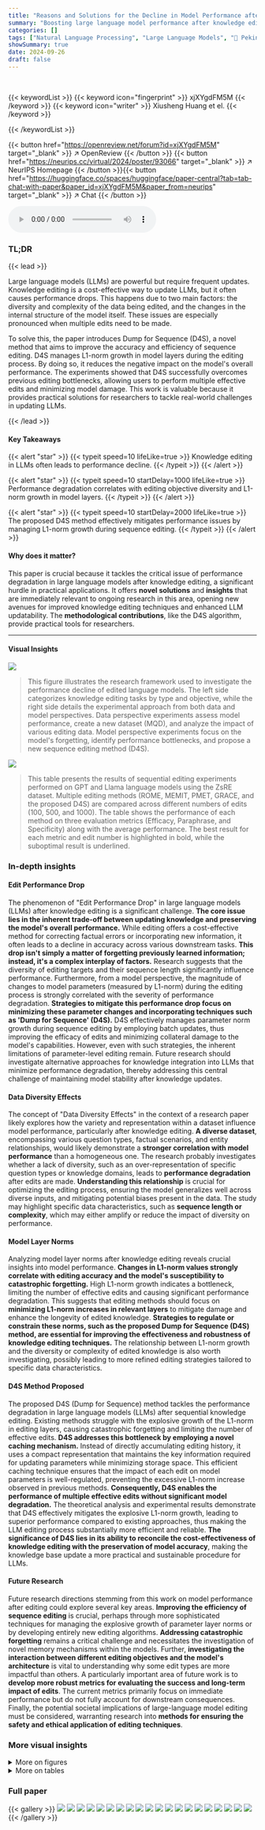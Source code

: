 ```yaml
---
title: "Reasons and Solutions for the Decline in Model Performance after Editing"
summary: "Boosting large language model performance after knowledge editing: A new method (D4S) minimizes model damage by regulating the explosive growth of parameter layers, enabling multiple effective edits."
categories: []
tags: ["Natural Language Processing", "Large Language Models", "🏢 Peking University",]
showSummary: true
date: 2024-09-26
draft: false
---
```


<br>

{{< keywordList >}}
{{< keyword icon="fingerprint" >}} xjXYgdFM5M {{< /keyword >}}
{{< keyword icon="writer" >}} Xiusheng Huang et el. {{< /keyword >}}
 
{{< /keywordList >}}

{{< button href="https://openreview.net/forum?id=xjXYgdFM5M" target="_blank" >}}
↗ OpenReview
{{< /button >}}
{{< button href="https://neurips.cc/virtual/2024/poster/93066" target="_blank" >}}
↗ NeurIPS Homepage
{{< /button >}}{{< button href="https://huggingface.co/spaces/huggingface/paper-central?tab=tab-chat-with-paper&paper_id=xjXYgdFM5M&paper_from=neurips" target="_blank" >}}
↗ Chat
{{< /button >}}



<audio controls>
    <source src="https://ai-paper-reviewer.com/xjXYgdFM5M/podcast.wav" type="audio/wav">
    Your browser does not support the audio element.
</audio>


### TL;DR


{{< lead >}}

Large language models (LLMs) are powerful but require frequent updates. Knowledge editing is a cost-effective way to update LLMs, but it often causes performance drops.  This happens due to two main factors: the diversity and complexity of the data being edited, and the changes in the internal structure of the model itself.  These issues are especially pronounced when multiple edits need to be made.

To solve this, the paper introduces Dump for Sequence (D4S), a novel method that aims to improve the accuracy and efficiency of sequence editing. D4S manages L1-norm growth in model layers during the editing process.  By doing so, it reduces the negative impact on the model's overall performance. The experiments showed that D4S successfully overcomes previous editing bottlenecks, allowing users to perform multiple effective edits and minimizing model damage. This work is valuable because it provides practical solutions for researchers to tackle real-world challenges in updating LLMs.

{{< /lead >}}


#### Key Takeaways

{{< alert "star" >}}
{{< typeit speed=10 lifeLike=true >}} Knowledge editing in LLMs often leads to performance decline. {{< /typeit >}}
{{< /alert >}}

{{< alert "star" >}}
{{< typeit speed=10 startDelay=1000 lifeLike=true >}} Performance degradation correlates with editing objective diversity and L1-norm growth in model layers. {{< /typeit >}}
{{< /alert >}}

{{< alert "star" >}}
{{< typeit speed=10 startDelay=2000 lifeLike=true >}} The proposed D4S method effectively mitigates performance issues by managing L1-norm growth during sequence editing. {{< /typeit >}}
{{< /alert >}}

#### Why does it matter?
This paper is crucial because it tackles the critical issue of performance degradation in large language models after knowledge editing, a significant hurdle in practical applications.  It offers **novel solutions** and **insights** that are immediately relevant to ongoing research in this area, opening new avenues for improved knowledge editing techniques and enhanced LLM updatability.  The **methodological contributions**, like the D4S algorithm, provide practical tools for researchers.

------
#### Visual Insights



![](https://ai-paper-reviewer.com/xjXYgdFM5M/figures_1_1.jpg)

> This figure illustrates the research framework used to investigate the performance decline of edited language models.  The left side categorizes knowledge editing tasks by type and objective, while the right side details the experimental approach from both data and model perspectives.  Data perspective experiments assess model performance, create a new dataset (MQD), and analyze the impact of various editing data. Model perspective experiments focus on the model's forgetting, identify performance bottlenecks, and propose a new sequence editing method (D4S).





![](https://ai-paper-reviewer.com/xjXYgdFM5M/tables_4_1.jpg)

> This table presents the results of sequential editing experiments performed on GPT and Llama language models using the ZsRE dataset.  Multiple editing methods (ROME, MEMIT, PMET, GRACE, and the proposed D4S) are compared across different numbers of edits (100, 500, and 1000). The table shows the performance of each method on three evaluation metrics (Efficacy, Paraphrase, and Specificity) along with the average performance.  The best result for each metric and edit number is highlighted in bold, while the suboptimal result is underlined.





### In-depth insights


#### Edit Performance Drop
The phenomenon of "Edit Performance Drop" in large language models (LLMs) after knowledge editing is a significant challenge.  **The core issue lies in the inherent trade-off between updating knowledge and preserving the model's overall performance.** While editing offers a cost-effective method for correcting factual errors or incorporating new information, it often leads to a decline in accuracy across various downstream tasks.  **This drop isn't simply a matter of forgetting previously learned information; instead, it's a complex interplay of factors.**  Research suggests that the diversity of editing targets and their sequence length significantly influence performance. Furthermore, from a model perspective, the magnitude of changes to model parameters (measured by L1-norm) during the editing process is strongly correlated with the severity of performance degradation.  **Strategies to mitigate this performance drop focus on minimizing these parameter changes and incorporating techniques such as 'Dump for Sequence' (D4S).**  D4S effectively manages parameter norm growth during sequence editing by employing batch updates, thus improving the efficacy of edits and minimizing collateral damage to the model's capabilities.  However, even with such strategies, the inherent limitations of parameter-level editing remain. Future research should investigate alternative approaches for knowledge integration into LLMs that minimize performance degradation, thereby addressing this central challenge of maintaining model stability after knowledge updates.

#### Data Diversity Effects
The concept of "Data Diversity Effects" in the context of a research paper likely explores how the variety and representation within a dataset influence model performance, particularly after knowledge editing.  **A diverse dataset**, encompassing various question types, factual scenarios, and entity relationships, would likely demonstrate a **stronger correlation with model performance** than a homogeneous one.  The research probably investigates whether a lack of diversity, such as an over-representation of specific question types or knowledge domains, leads to **performance degradation** after edits are made.  **Understanding this relationship** is crucial for optimizing the editing process, ensuring the model generalizes well across diverse inputs, and mitigating potential biases present in the data. The study may highlight specific data characteristics, such as **sequence length or complexity**, which may either amplify or reduce the impact of diversity on performance.

#### Model Layer Norms
Analyzing model layer norms after knowledge editing reveals crucial insights into model performance.  **Changes in L1-norm values strongly correlate with editing accuracy and the model's susceptibility to catastrophic forgetting.**  High L1-norm growth indicates a bottleneck, limiting the number of effective edits and causing significant performance degradation.  This suggests that editing methods should focus on **minimizing L1-norm increases in relevant layers** to mitigate damage and enhance the longevity of edited knowledge.  **Strategies to regulate or constrain these norms, such as the proposed Dump for Sequence (D4S) method, are essential for improving the effectiveness and robustness of knowledge editing techniques.** The relationship between L1-norm growth and the diversity or complexity of edited knowledge is also worth investigating, possibly leading to more refined editing strategies tailored to specific data characteristics.

#### D4S Method Proposed
The proposed D4S (Dump for Sequence) method tackles the performance degradation in large language models (LLMs) after sequential knowledge editing.  Existing methods struggle with the explosive growth of the L1-norm in editing layers, causing catastrophic forgetting and limiting the number of effective edits. **D4S addresses this bottleneck by employing a novel caching mechanism.** Instead of directly accumulating editing history, it uses a compact representation that maintains the key information required for updating parameters while minimizing storage space. This efficient caching technique ensures that the impact of each edit on model parameters is well-regulated, preventing the excessive L1-norm increase observed in previous methods.  **Consequently, D4S enables the performance of multiple effective edits without significant model degradation.** The theoretical analysis and experimental results demonstrate that D4S effectively mitigates the explosive L1-norm growth, leading to superior performance compared to existing approaches, thus making the LLM editing process substantially more efficient and reliable.  **The significance of D4S lies in its ability to reconcile the cost-effectiveness of knowledge editing with the preservation of model accuracy**, making the knowledge base update a more practical and sustainable procedure for LLMs.

#### Future Research
Future research directions stemming from this work on model performance after editing could explore several key areas.  **Improving the efficiency of sequence editing** is crucial, perhaps through more sophisticated techniques for managing the explosive growth of parameter layer norms or by developing entirely new editing algorithms.  **Addressing catastrophic forgetting** remains a critical challenge and necessitates the investigation of novel memory mechanisms within the models.  Further, **investigating the interaction between different editing objectives and the model's architecture** is vital to understanding why some edit types are more impactful than others.  A particularly important area of future work is to **develop more robust metrics for evaluating the success and long-term impact of edits**. The current metrics primarily focus on immediate performance but do not fully account for downstream consequences.  Finally, the potential societal implications of large-language model editing must be considered, warranting research into **methods for ensuring the safety and ethical application of editing techniques**.


### More visual insights

<details>
<summary>More on figures
</summary>


![](https://ai-paper-reviewer.com/xjXYgdFM5M/figures_3_1.jpg)

> This figure shows the performance of different knowledge editing methods (KN, ROME, MEMIT) across various datasets (zsRE, ELKEN, 20Q, CKD) on multiple downstream tasks (arc_challenge, hellaswag, mmlu, winogrande, truthfulqa, gsm8k). The x-axis represents the number of edited samples, and the y-axis represents the performance of the edited model.  The graph illustrates how the performance changes as more edits are applied, revealing different trends for each editing method and dataset combination.  Some methods show a gradual decline in performance with increased edits, others show relatively stable performance across the edit range, and some exhibit sharp drops in performance after a certain number of edits.


![](https://ai-paper-reviewer.com/xjXYgdFM5M/figures_5_1.jpg)

> This figure shows the performance of the model after editing data for three different question types: True/False (T/F), Multiple-choice (MQ), and Directly generated (DG). Each subplot represents a question type and shows the performance on several downstream tasks (arc_challenge, hellaswag, mmlu, truthfulqa_mc, winogrande, gsm8k) as the number of edits increases. The figure illustrates that the performance degradation after editing is correlated with the perplexity (PPL) of the editing objectives, with directly generated questions showing the most significant performance drop.  The different colored lines represent different downstream tasks.


![](https://ai-paper-reviewer.com/xjXYgdFM5M/figures_5_2.jpg)

> This figure illustrates the difference between the original and current evaluation methods used in the paper. The original method evaluates each sample individually after editing. In contrast, the current method evaluates the model's performance after a sequence of edits, considering the impact on previously edited samples.  This highlights a shift in methodology to better reflect real-world application scenarios where multiple edits are made.


![](https://ai-paper-reviewer.com/xjXYgdFM5M/figures_6_1.jpg)

> This figure shows the performance degradation of two sequence editing methods, ROME and MEMIT.  The first subplot (a) displays the probability of successful edits over the number of edits performed.  It shows a clear decline in the probability of success for both methods as the number of edits increases, highlighting the 'bottleneck' phenomenon. The second and third subplots (b and c) illustrate the L1-norm of various layers within the model during the editing process.  These demonstrate a strong correlation between the increase in L1-norm values and the decrease in edit success rates, providing further evidence of the model's performance degradation.


![](https://ai-paper-reviewer.com/xjXYgdFM5M/figures_9_1.jpg)

> This figure shows the L1-norm of the model's weights and the model's performance on downstream tasks after different numbers of edits using various methods (ROME, MEMIT, PMET, and D4S). The left two subfigures (a, b) display the L1-norm of the model's weights for Llama and GPT respectively, illustrating the explosive growth of the norms for some methods like ROME and MEMIT with increasing edits. The right subfigure (c) presents the performance on downstream tasks, demonstrating that while some methods maintain good performance, others show decline after a certain number of edits, and D4S is effective at minimizing the performance drop. The results indicate a strong correlation between the growth of L1-norm and the decline in model performance.


![](https://ai-paper-reviewer.com/xjXYgdFM5M/figures_12_1.jpg)

> This figure illustrates the framework used in the paper to understand why model performance declines after editing. The left side categorizes knowledge editing tasks, while the right side details the experimental approach from data and model perspectives. The data perspective includes evaluating model performance, constructing a new dataset (MQD), and analyzing the effects of different editing data.  The model perspective covers evaluating forgetting, identifying performance bottlenecks, exploring correlations between editing and model layers, and proposing a new sequence editing method (D4S).


![](https://ai-paper-reviewer.com/xjXYgdFM5M/figures_13_1.jpg)

> This figure visualizes the changes in three evaluation metrics (Efficacy, Paraphrase, and Specificity) across different editing methods (ROME, MEMIT, PMET, FT, GRACE, and D4S) as the number of edits increases.  It showcases the performance of each method over time, revealing how well they maintain the accuracy and consistency of edits. The x-axis represents the number of edits performed, while the y-axis displays the corresponding metric value (ranging from 0 to 100).  The plots show the performance of the model with the different approaches and how they are affected by the amount of editing done. This allows for a direct comparison of various editing strategies and their effectiveness.


</details>




<details>
<summary>More on tables
</summary>


![](https://ai-paper-reviewer.com/xjXYgdFM5M/tables_9_1.jpg)
> This table presents the performance comparison of different sequence editing methods on two large language models (LLMs): GPT and Llama. The evaluation is done on the factual triplet dataset zsRE, and the metrics used are efficacy (Eff.), paraphrase accuracy (Par.), specificity (Spe.), and their average (Avg.). Three different numbers of edits are tested: 100, 500, and 1000.  The results show the performance of each method under different editing intensities.  The best performance for each metric and average under each edit number are highlighted in bold. 

![](https://ai-paper-reviewer.com/xjXYgdFM5M/tables_13_1.jpg)
> This table presents the results of sequential edits on GPT and Llama language models using different knowledge editing methods (FT, ROME, MEMIT, GRACE, and D4S) and two different datasets (Counterfact and MQuake).  It shows the efficacy, paraphrase accuracy, specificity, and average performance of each method on each dataset.  The best-performing methods for each metric are highlighted in bold, while suboptimal results are underlined. The GRACE method is excluded from the MQuake dataset results due to incompatibility.

![](https://ai-paper-reviewer.com/xjXYgdFM5M/tables_13_2.jpg)
> This table presents the downstream task performance of the Llama model after 10,000 sequence edits.  It shows the performance metrics (presumably accuracy) on six different downstream tasks (arc_challenge, hellaswag, mmlu, truthfulqa_mc, winogrande) before any edits (Edit Num = 0) and after 10,000 edits. The values in parentheses represent the change in performance after the edits, showing whether the model improved or degraded.  The table helps assess the impact of the extensive sequence editing on the model's generalization abilities across various tasks.

</details>




### Full paper

{{< gallery >}}
<img src="https://ai-paper-reviewer.com/xjXYgdFM5M/1.png" class="grid-w50 md:grid-w33 xl:grid-w25" />
<img src="https://ai-paper-reviewer.com/xjXYgdFM5M/2.png" class="grid-w50 md:grid-w33 xl:grid-w25" />
<img src="https://ai-paper-reviewer.com/xjXYgdFM5M/3.png" class="grid-w50 md:grid-w33 xl:grid-w25" />
<img src="https://ai-paper-reviewer.com/xjXYgdFM5M/4.png" class="grid-w50 md:grid-w33 xl:grid-w25" />
<img src="https://ai-paper-reviewer.com/xjXYgdFM5M/5.png" class="grid-w50 md:grid-w33 xl:grid-w25" />
<img src="https://ai-paper-reviewer.com/xjXYgdFM5M/6.png" class="grid-w50 md:grid-w33 xl:grid-w25" />
<img src="https://ai-paper-reviewer.com/xjXYgdFM5M/7.png" class="grid-w50 md:grid-w33 xl:grid-w25" />
<img src="https://ai-paper-reviewer.com/xjXYgdFM5M/8.png" class="grid-w50 md:grid-w33 xl:grid-w25" />
<img src="https://ai-paper-reviewer.com/xjXYgdFM5M/9.png" class="grid-w50 md:grid-w33 xl:grid-w25" />
<img src="https://ai-paper-reviewer.com/xjXYgdFM5M/10.png" class="grid-w50 md:grid-w33 xl:grid-w25" />
<img src="https://ai-paper-reviewer.com/xjXYgdFM5M/11.png" class="grid-w50 md:grid-w33 xl:grid-w25" />
<img src="https://ai-paper-reviewer.com/xjXYgdFM5M/12.png" class="grid-w50 md:grid-w33 xl:grid-w25" />
<img src="https://ai-paper-reviewer.com/xjXYgdFM5M/13.png" class="grid-w50 md:grid-w33 xl:grid-w25" />
<img src="https://ai-paper-reviewer.com/xjXYgdFM5M/14.png" class="grid-w50 md:grid-w33 xl:grid-w25" />
<img src="https://ai-paper-reviewer.com/xjXYgdFM5M/15.png" class="grid-w50 md:grid-w33 xl:grid-w25" />
<img src="https://ai-paper-reviewer.com/xjXYgdFM5M/16.png" class="grid-w50 md:grid-w33 xl:grid-w25" />
<img src="https://ai-paper-reviewer.com/xjXYgdFM5M/17.png" class="grid-w50 md:grid-w33 xl:grid-w25" />
<img src="https://ai-paper-reviewer.com/xjXYgdFM5M/18.png" class="grid-w50 md:grid-w33 xl:grid-w25" />
<img src="https://ai-paper-reviewer.com/xjXYgdFM5M/19.png" class="grid-w50 md:grid-w33 xl:grid-w25" />
<img src="https://ai-paper-reviewer.com/xjXYgdFM5M/20.png" class="grid-w50 md:grid-w33 xl:grid-w25" />
{{< /gallery >}}